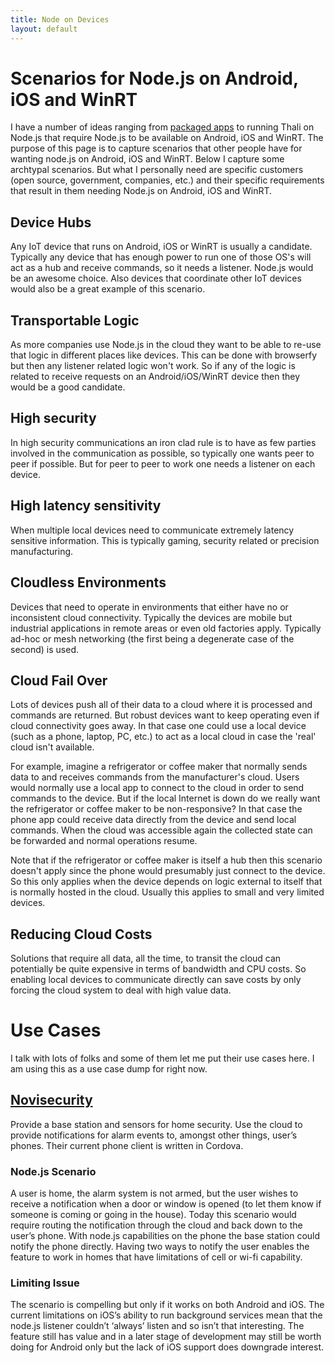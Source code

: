 ```yaml
---
title: Node on Devices
layout: default
---
```


# Scenarios for Node.js on Android, iOS and WinRT
I have a number of ideas ranging from [packaged apps](http://www.goland.org/html6packagedapps/) to running Thali on Node.js that require Node.js to be available on Android, iOS and WinRT. The purpose of this page is to capture scenarios that other people have for wanting node.js on Android, iOS and WinRT. Below I capture some archtypal scenarios. But what I personally need are specific customers (open source, government, companies, etc.) and their specific requirements that result in them needing Node.js on Android, iOS and WinRT.

## Device Hubs
Any IoT device that runs on Android, iOS or WinRT is usually a candidate. Typically any device that has enough power to run one of those OS's will act as a hub and receive commands, so it needs a listener. Node.js would be an awesome choice. Also devices that coordinate other IoT devices would also be a great example of this scenario.

## Transportable Logic
As more companies use Node.js in the cloud they want to be able to re-use that logic in different places like devices. This can be done with browserfy but then any listener related logic won't work. So if any of the logic is related to receive requests on an Android/iOS/WinRT device then they would be a good candidate.

## High security
In high security communications an iron clad rule is to have as few parties involved in the communication as possible, so typically one wants peer to peer if possible. But for peer to peer to work one needs a listener on each device.

## High latency sensitivity
When multiple local devices need to communicate extremely latency sensitive information. This is typically gaming, security related or precision manufacturing.

## Cloudless Environments
Devices that need to operate in environments that either have no or inconsistent cloud connectivity. Typically the devices are mobile but industrial applications in remote areas or even old factories apply. Typically ad-hoc or mesh networking (the first being a degenerate case of the second) is used.

## Cloud Fail Over
Lots of devices push all of their data to a cloud where it is processed and commands are returned. But robust devices want to keep operating even if cloud connectivity goes away. In that case one could use a local device (such as a phone, laptop, PC, etc.) to act as a local cloud in case the 'real' cloud isn't available.

For example, imagine a refrigerator or coffee maker that normally sends data to and receives commands from the manufacturer's cloud. Users would normally use a local app to connect to the cloud in order to send commands to the device. But if the local Internet is down do we really want the refrigerator or coffee maker to be non-responsive? In that case the phone app could receive data directly from the device and send local commands. When the cloud was accessible again the collected state can be forwarded and normal operations resume.

Note that if the refrigerator or coffee maker is itself a hub then this scenario doesn't apply since the phone would presumably just connect to the device. So this only applies when the device depends on logic external to itself that is normally hosted in the cloud. Usually this applies to small and very limited devices.

## Reducing Cloud Costs
Solutions that require all data, all the time, to transit the cloud can potentially be quite expensive in terms of bandwidth and CPU costs. So enabling local devices to communicate directly can save costs by only forcing the cloud system to deal with high value data.

# Use Cases
I talk with lots of folks and some of them let me put their use cases here. I am using this as a use case dump for right now.

## [Novisecurity](http://www.novisecurity.com/#home)
Provide a base station and sensors for home security. Use the cloud to provide notifications for alarm events to, amongst other things, user’s phones. Their current phone client is written in Cordova.
### Node.js Scenario
A user is home, the alarm system is not armed, but the user wishes to receive a notification when a door or window is opened (to let them know if someone is coming or going in the house). Today this scenario would require routing the notification through the cloud and back down to the user’s phone. With node.js capabilities on the phone the base station could notify the phone directly. Having two ways to notify the user enables the feature to work in homes that have limitations of cell or wi-fi capability.
### Limiting Issue
The scenario is compelling but only if it works on both Android and iOS. The current limitations on iOS’s ability to run background services mean that the node.js listener couldn’t ‘always’ listen and so isn’t that interesting. The feature still has value and in a later stage of development may still be worth doing for Android only but the lack of iOS support does downgrade interest.
